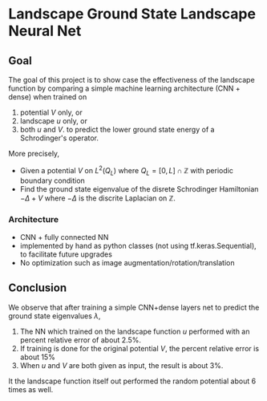 # Landscape Ground State Landscape Neural Net
## Goal
The goal of this project is to show case the effectiveness of the landscape function by comparing a simple machine learning architecture (CNN + dense) when trained on
1. potential $V$ only, or
2. landscape $u$ only, or
3. both $u$ and $V$.
to predict the lower ground state energy of a Schrodinger's operator. 

More precisely,
- Given a potential $V$ on $L^2(Q_L)$ where $Q_L = [0, L] \cap \mathbb{Z}$ with periodic boundary condition
- Find the ground state eigenvalue of the disrete Schrodinger Hamiltonian $-\Delta+V$ where $-\Delta$ is the discrite Laplacian on $\mathbb{Z}$.

### Architecture
- CNN + fully connected NN
- implemented by hand as python classes (not using tf.keras.Sequential), to facilitate future upgrades
- No optimization such as image augmentation/rotation/translation

## Conclusion
We observe that after training a simple CNN+dense layers net to predict the ground state eigenvalues $\lambda$,

1. The NN which trained on the landscape function $u$ performed with an percent relative error of about 2.5%.
2. If training is done for the original potential $V$, the percent relative error is about 15%
3. When $u$ and $V$ are both given as input, the result is about 3%.

It the landscape function itself out performed the random potential about 6 times as well. 

